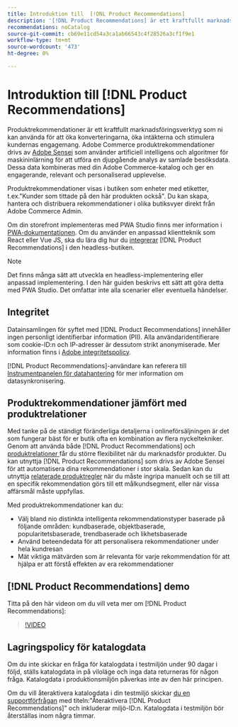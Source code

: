 ```yaml
---
title: Introduktion till  [!DNL Product Recommendations]
description: '[!DNL Product Recommendations] är ett kraftfullt marknadsföringsverktyg som du kan använda för att öka konverteringarna, öka intäkterna och stimulera kundernas engagemang.'
recommendations: noCatalog
source-git-commit: cb69e11cd54a3ca1ab66543c4f28526a3cf1f9e1
workflow-type: tm+mt
source-wordcount: '473'
ht-degree: 0%

---
```


# Introduktion till [!DNL Product Recommendations]

Produktrekommendationer är ett kraftfullt marknadsföringsverktyg som ni kan använda för att öka konverteringarna, öka intäkterna och stimulera kundernas engagemang. Adobe Commerce produktrekommendationer drivs av [Adobe Sensei](https://www.adobe.com/sensei.html) som använder artificiell intelligens och algoritmer för maskininlärning för att utföra en djupgående analys av samlade besöksdata. Dessa data kombineras med din Adobe Commerce-katalog och ger en engagerande, relevant och personaliserad upplevelse.

Produktrekommendationer visas i butiken som enheter med etiketter, t.ex.&quot;Kunder som tittade på den här produkten också&quot;. Du kan skapa, hantera och distribuera rekommendationer i olika butiksvyer direkt från Adobe Commerce Admin.

Om din storefront implementeras med PWA Studio finns mer information i [PWA-dokumentationen](https://developer.adobe.com/commerce/pwa-studio/integrations/product-recommendations/). Om du använder en anpassad klientteknik som React eller Vue JS, ska du lära dig hur du [integrerar](headless.md) [!DNL Product Recommendations] i den headless-butiken.

>[!NOTE]
>
>Det finns många sätt att utveckla en headless-implementering eller anpassad implementering. I den här guiden beskrivs ett sätt att göra detta med PWA Studio. Det omfattar inte alla scenarier eller eventuella händelser.

## Integritet

Datainsamlingen för syftet med [!DNL Product Recommendations] innehåller ingen personligt identifierbar information (PII). Alla användaridentifierare som cookie-ID:n och IP-adresser är dessutom strikt anonymiserade. Mer information finns i [Adobe integritetspolicy](https://www.adobe.com/privacy/policy.html).

[!DNL Product Recommendations]-användare kan referera till [Instrumentpanelen för datahantering](https://experienceleague.adobe.com/docs/commerce-admin/systems/data-transfer/data-dashboard.html?lang=sv-SE) för mer information om datasynkronisering.

## Produktrekommendationer jämfört med produktrelationer

Med tanke på de ständigt föränderliga detaljerna i onlineförsäljningen är det som fungerar bäst för er butik ofta en kombination av flera nyckeltekniker. Genom att använda både [!DNL Product Recommendations] och [ produktrelationer ](https://experienceleague.adobe.com/docs/commerce-admin/marketing/promotions/product-relationships/product-relationships.html?lang=sv-SE) får du större flexibilitet när du marknadsför produkter. Du kan utnyttja [!DNL Product Recommendations] som drivs av Adobe Sensei för att automatisera dina rekommendationer i stor skala. Sedan kan du utnyttja [relaterade produktregler](https://experienceleague.adobe.com/docs/commerce-admin/marketing/promotions/product-relationships/product-related-rules.html?lang=sv-SE) när du måste ingripa manuellt och se till att en specifik rekommendation görs till ett målkundsegment, eller när vissa affärsmål måste uppfyllas.

Med produktrekommendationer kan du:

- Välj bland nio distinkta intelligenta rekommendationstyper baserade på följande områden: kundbaserade, objektbaserade, popularitetsbaserade, trendbaserade och likhetsbaserade
- Använd beteendedata för att personalisera rekommendationer under hela kundresan
- Mät viktiga mätvärden som är relevanta för varje rekommendation för att hjälpa er att förstå effekten av era rekommendationer

## [!DNL Product Recommendations] demo

Titta på den här videon om du vill veta mer om [!DNL Product Recommendations]:

>[!VIDEO](https://video.tv.adobe.com/v/3449962?quality=12&captions=swe)

## Lagringspolicy för katalogdata

Om du inte skickar en fråga för katalogdata i testmiljön under 90 dagar i följd, ställs katalogdata in på viloläge och inga data returneras för någon fråga. Katalogdata i produktionsmiljön påverkas inte av den här principen.

Om du vill återaktivera katalogdata i din testmiljö skickar [du en supportförfrågan](https://experienceleague.adobe.com/sv/docs/commerce-knowledge-base/kb/help-center-guide/magento-help-center-user-guide#experience-league-start-page) med titeln:&quot;Återaktivera [!DNL Product Recommendations]&quot; och inkluderar miljö-ID:n. Katalogdata i testmiljön bör återställas inom några timmar.
